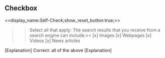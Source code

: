 ## Checkbox
<<display_name:Self-Check;show_reset_button:true;>>
>>Select all that apply: The search results that you receive from a search engine can include:<<
[x] Images
[x] Webpages
[x] Videos
[x] News articles

[Explanation]
Correct: all of the above
[Explanation]

